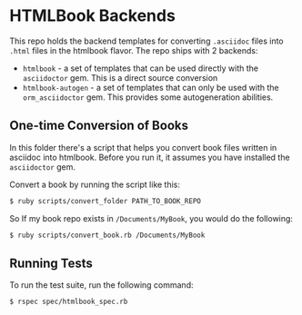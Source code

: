 HTMLBook Backends
=================

This repo holds the backend templates for converting `.asciidoc` files into `.html` files in the htmlbook flavor. The repo ships with 2 backends:

- `htmlbook` - a set of templates that can be used directly with the `asciidoctor` gem. This is a direct source conversion
- `htmlbook-autogen` - a set of templates that can only be used with the `orm_asciidoctor` gem. This provides some autogeneration abilities.

One-time Conversion of Books
----------------------------

In this folder there's a script that helps you convert book files written in asciidoc into htmlbook. Before you run it, it assumes you have installed the `asciidoctor` gem.

Convert a book by running the script like this:

```bash
$ ruby scripts/convert_folder PATH_TO_BOOK_REPO
```

So If my book repo exists in `/Documents/MyBook`, you would do the following:

```bash
$ ruby scripts/convert_book.rb /Documents/MyBook
```

Running Tests
-------------

To run the test suite, run the following command:

```bash
$ rspec spec/htmlbook_spec.rb
```